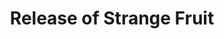 ---
layout: events
category: release of strange fruit
title: Release of Strange Fruit
year: 1939
image: /release_of_strange_fruit.jpg
description: Strange Fruit was originally a poem written by Abel Meeropol which was later recorded by Billie Holiday in 1939. The song has been labeled as the ‘beginning of the civil rights movement’. The song was the first time a black artist sung a song with what was deemed as such  controversial lyrics. The lyrics protest the lynching, brutiality and racism of Black Americans which  were happening in South America.
songs related:
---